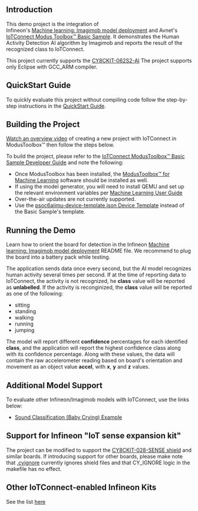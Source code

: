 ## Introduction

This demo project is the integration of  
Infineon's [Machine learning: Imagimob model deployment](https://github.com/Infineon/mtb-example-ml-imagimob-deploy/tree/release-v1.1.0) and Avnet's [IoTConnect Modus Toolbox&trade; Basic Sample](https://github.com/avnet-iotconnect/avnet-iotc-mtb-basic-example/tree/release-v6.0.0). It demonstrates the Human Activity Detection AI algorithm by Imagimob and reports the result of the recognized class to IoTConnect.

This project currently supports the [CY8CKIT-062S2-AI](https://www.infineon.com/cms/en/product/evaluation-boards/cy8ckit-062s2-ai/)
The project supports only Eclipse with GCC_ARM compiler.

## QuickStart Guide

To quickly evaluate this project without compiling code follow the step-by-step instructions in the [QuickStart Guide](QUICKSTART.md).

## Building the Project

[Watch an overview video](https://saleshosted.z13.web.core.windows.net/media/ifx/videos/IFX%20Modus%20with%20IoTConnect.mp4) of creating a new project with IoTConnect in ModusToolbox&trade; then follow the steps below.

To build the project, please refer to the
[IoTConnect ModusToolbox&trade; Basic Sample Developer Guide](https://github.com/avnet-iotconnect/avnet-iotc-mtb-basic-example/tree/release-v6.0.0/DEVELOPER_GUIDE.md)
and note the following:
- Once ModusToolbox has been installed, the
    [ModusToolbox&trade; for Machine Learning](https://softwaretools.infineon.com/tools/com.ifx.tb.tool.modustoolboxpackmachinelearning)
    software should be installed as well.
- If using the model generator, you will need to install QEMU and set up the relevant environment variables
    per [Machine Learning User Guide](https://www.infineon.com/dgdl/Infineon-Infineon-ModusToolbox_Machine_Learning_User_Guide-UserManual-v02_00-EN-UserManual-v09_00-EN.pdf?fileId=8ac78c8c83cd308101840de7e95a09df)
- Over-the-air updates are not currently supported.
- Use the [psoc6aiimu-device-template.json Device Template](files/psoc6aiimu-device-template.json) instead of the Basic Sample's template.

## Running the Demo

Learn how to orient the board for detection in the
Infineon [Machine learning: Imagimob model deployment](https://github.com/Infineon/mtb-example-ml-imagimob-deploy/tree/release-v1.1.0) 
README file. We recommend to plug the board into a battery pack while testing.

The application sends data once every second, but the AI model recognizes human activity several times per second. If at the time of reporting data to IoTConnect, the activity is not recognized, he **class** value will be reported as **unlabelled**.
If the activity is reconginized, the **class** value will be reported as one of the following:
* sitting
* standing
* walking
* running
* jumping

The model will report different **confidence** percentages for each identified **class**, and the application will report the highest confidence class along with its confidence percentage.
Along with these values, the data will contain the raw accelerometer reading based on board's orientation and movement as an object value **accel**, with **x**, **y** and **z** values.

## Additional Model Support

To evaluate other Infineon/Imagimob models with IoTConnect, use the links below:
* [Sound Classification (Baby Crying) Example](https://github.com/avnet-iotconnect/avnet-iotc-mtb-ai-baby-monitor/)

## Support for Infineon "IoT sense expansion kit"

The project can be modified to support the [CY8CKIT-028-SENSE shield](https://www.infineon.com/cms/en/product/evaluation-boards/cy8ckit-028-sense/) and similar boards.
If introducing support for other boards, please make note that [.cyignore](.cyignore) currently ignores shield files and that CY_IGNORE logic in the makefile has no effect.

## Other IoTConnect-enabled Infineon Kits
See the list [here](https://avnet-iotconnect.github.io/#infineon-technologies)
